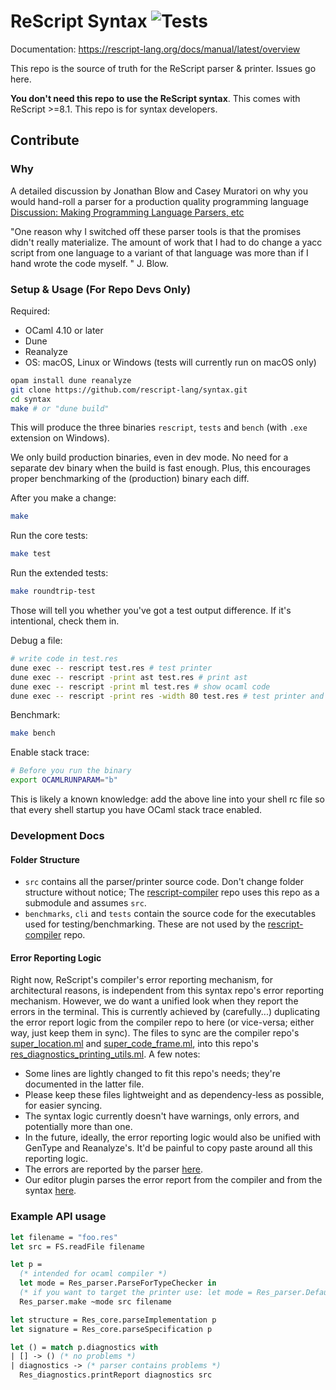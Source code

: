 # ReScript Syntax ![Tests](https://github.com/rescript-lang/syntax/workflows/CI/badge.svg)

Documentation: https://rescript-lang.org/docs/manual/latest/overview

This repo is the source of truth for the ReScript parser & printer. Issues go here.

**You don't need this repo to use the ReScript syntax**. This comes with ReScript >=8.1. This repo is for syntax developers.

## Contribute

### Why

A detailed discussion by Jonathan Blow and Casey Muratori on why you would hand-roll a parser for a production quality programming language
[Discussion: Making Programming Language Parsers, etc](https://youtu.be/MnctEW1oL-E)

"One reason why I switched off these parser tools is that the promises didn't really materialize.
The amount of work that I had to do change a yacc script from one language to a variant of that language
was more than if I hand wrote the code myself.
"
J. Blow.

### Setup & Usage (For Repo Devs Only)

Required:

- OCaml 4.10 or later
- Dune
- Reanalyze
- OS: macOS, Linux or Windows (tests will currently run on macOS only)

```sh
opam install dune reanalyze
git clone https://github.com/rescript-lang/syntax.git
cd syntax
make # or "dune build"
```

This will produce the three binaries `rescript`, `tests` and `bench` (with `.exe` extension on Windows).

We only build production binaries, even in dev mode. No need for a separate dev binary when the build is fast enough. Plus, this encourages proper benchmarking of the (production) binary each diff.

After you make a change:

```sh
make
```

Run the core tests:

```sh
make test
```

Run the extended tests:

```sh
make roundtrip-test
```

Those will tell you whether you've got a test output difference. If it's intentional, check them in.

Debug a file:

```sh
# write code in test.res
dune exec -- rescript test.res # test printer
dune exec -- rescript -print ast test.res # print ast
dune exec -- rescript -print ml test.res # show ocaml code
dune exec -- rescript -print res -width 80 test.res # test printer and change default print width
```

Benchmark:

```sh
make bench
```

Enable stack trace:

```sh
# Before you run the binary
export OCAMLRUNPARAM="b"
```

This is likely a known knowledge: add the above line into your shell rc file so that every shell startup you have OCaml stack trace enabled.

### Development Docs

#### Folder Structure

- `src` contains all the parser/printer source code. Don't change folder structure without notice; The [rescript-compiler](https://github.com/rescript-lang/rescript-compiler) repo uses this repo as a submodule and assumes `src`.
- `benchmarks`, `cli` and `tests` contain the source code for the executables used for testing/benchmarking. These are not used by the [rescript-compiler](https://github.com/rescript-lang/rescript-compiler) repo.

#### Error Reporting Logic

Right now, ReScript's compiler's error reporting mechanism, for architectural reasons, is independent from this syntax repo's error reporting mechanism. However, we do want a unified look when they report the errors in the terminal. This is currently achieved by (carefully...) duplicating the error report logic from the compiler repo to here (or vice-versa; either way, just keep them in sync). The files to sync are the compiler repo's [super_location.ml](https://github.com/rescript-lang/rescript-compiler/blob/fcb21790dfb0592f609818df7790192061360631/jscomp/super_errors/super_location.ml) and [super_code_frame.ml](https://github.com/rescript-lang/rescript-compiler/blob/fcb21790dfb0592f609818df7790192061360631/jscomp/super_errors/super_code_frame.ml), into this repo's [res_diagnostics_printing_utils.ml](https://github.com/rescript-lang/syntax/blob/ec5cefb23b659b0a7be170ae0ad26f3fe8a05456/src/res_diagnostics_printing_utils.ml). A few notes:

- Some lines are lightly changed to fit this repo's needs; they're documented in the latter file.
- Please keep these files lightweight and as dependency-less as possible, for easier syncing.
- The syntax logic currently doesn't have warnings, only errors, and potentially more than one.
- In the future, ideally, the error reporting logic would also be unified with GenType and Reanalyze's. It'd be painful to copy paste around all this reporting logic.
- The errors are reported by the parser [here](https://github.com/rescript-lang/syntax/blob/ec5cefb23b659b0a7be170ae0ad26f3fe8a05456/src/res_diagnostics.ml#L146).
- Our editor plugin parses the error report from the compiler and from the syntax [here](https://github.com/rescript-lang/rescript-vscode/blob/0dbf2eb9cdb0bd6d95be1aee88b73830feecb5cc/server/src/utils.ts#L129-L329).

### Example API usage

```ocaml
let filename = "foo.res"
let src = FS.readFile filename

let p =
  (* intended for ocaml compiler *)
  let mode = Res_parser.ParseForTypeChecker in
  (* if you want to target the printer use: let mode = Res_parser.Default in*)
  Res_parser.make ~mode src filename

let structure = Res_core.parseImplementation p
let signature = Res_core.parseSpecification p

let () = match p.diagnostics with
| [] -> () (* no problems *)
| diagnostics -> (* parser contains problems *)
  Res_diagnostics.printReport diagnostics src
```
